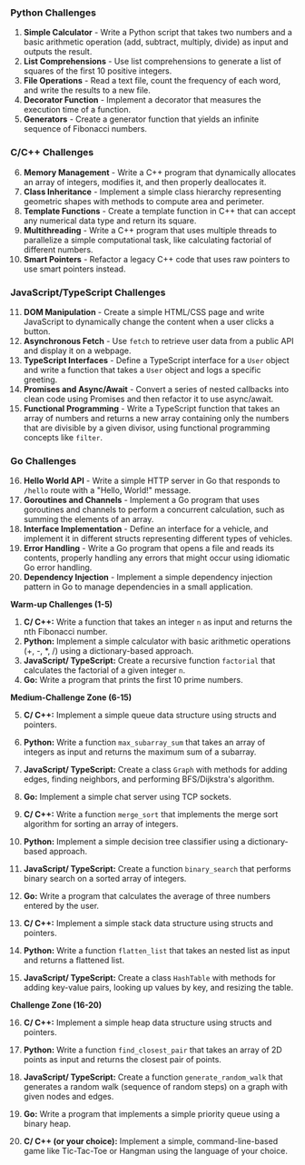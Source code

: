 ### Python Challenges
1. **Simple Calculator** - Write a Python script that takes two numbers and a basic arithmetic operation (add, subtract, multiply, divide) as input and outputs the result.
2. **List Comprehensions** - Use list comprehensions to generate a list of squares of the first 10 positive integers.
3. **File Operations** - Read a text file, count the frequency of each word, and write the results to a new file.
4. **Decorator Function** - Implement a decorator that measures the execution time of a function.
5. **Generators** - Create a generator function that yields an infinite sequence of Fibonacci numbers.

### C/C++ Challenges
6. **Memory Management** - Write a C++ program that dynamically allocates an array of integers, modifies it, and then properly deallocates it.
7. **Class Inheritance** - Implement a simple class hierarchy representing geometric shapes with methods to compute area and perimeter.
8. **Template Functions** - Create a template function in C++ that can accept any numerical data type and return its square.
9. **Multithreading** - Write a C++ program that uses multiple threads to parallelize a simple computational task, like calculating factorial of different numbers.
10. **Smart Pointers** - Refactor a legacy C++ code that uses raw pointers to use smart pointers instead.

### JavaScript/TypeScript Challenges
11. **DOM Manipulation** - Create a simple HTML/CSS page and write JavaScript to dynamically change the content when a user clicks a button.
12. **Asynchronous Fetch** - Use `fetch` to retrieve user data from a public API and display it on a webpage.
13. **TypeScript Interfaces** - Define a TypeScript interface for a `User` object and write a function that takes a `User` object and logs a specific greeting.
14. **Promises and Async/Await** - Convert a series of nested callbacks into clean code using Promises and then refactor it to use async/await.
15. **Functional Programming** - Write a TypeScript function that takes an array of numbers and returns a new array containing only the numbers that are divisible by a given divisor, using functional programming concepts like `filter`.

### Go Challenges
16. **Hello World API** - Write a simple HTTP server in Go that responds to `/hello` route with a "Hello, World!" message.
17. **Goroutines and Channels** - Implement a Go program that uses goroutines and channels to perform a concurrent calculation, such as summing the elements of an array.
18. **Interface Implementation** - Define an interface for a vehicle, and implement it in different structs representing different types of vehicles.
19. **Error Handling** - Write a Go program that opens a file and reads its contents, properly handling any errors that might occur using idiomatic Go error handling.
20. **Dependency Injection** - Implement a simple dependency injection pattern in Go to manage dependencies in a small application.

**Warm-up Challenges (1-5)**

1. **C/ C++:** Write a function that takes an integer `n` as input and returns the nth 
Fibonacci number.
2. **Python:** Implement a simple calculator with basic arithmetic operations (+, -, \*, /) 
using a dictionary-based approach.
3. **JavaScript/ TypeScript:** Create a recursive function `factorial` that calculates the 
factorial of a given integer `n`.
4. **Go:** Write a program that prints the first 10 prime numbers.

**Medium-Challenge Zone (6-15)**

5. **C/ C++:** Implement a simple queue data structure using structs and pointers.
6. **Python:** Write a function `max_subarray_sum` that takes an array of integers as input 
and returns the maximum sum of a subarray.
7. **JavaScript/ TypeScript:** Create a class `Graph` with methods for adding edges, finding 
neighbors, and performing BFS/Dijkstra's algorithm.
8. **Go:** Implement a simple chat server using TCP sockets.

9. **C/ C++:** Write a function `merge_sort` that implements the merge sort algorithm for 
sorting an array of integers.
10. **Python:** Implement a simple decision tree classifier using a dictionary-based 
approach.
11. **JavaScript/ TypeScript:** Create a function `binary_search` that performs 
binary search on a sorted array of integers.
12. **Go:** Write a program that calculates the average of three numbers entered by the user.

13. **C/ C++:** Implement a simple stack data structure using structs and pointers.
14. **Python:** Write a function `flatten_list` that takes an nested list as input and 
returns a flattened list.
15. **JavaScript/ TypeScript:** Create a class `HashTable` with methods for adding key-value 
pairs, looking up values by key, and resizing the table.

**Challenge Zone (16-20)**

16. **C/ C++:** Implement a simple heap data structure using structs and pointers.
17. **Python:** Write a function `find_closest_pair` that takes an array of 2D points as 
input and returns the closest pair of points.
18. **JavaScript/ TypeScript:** Create a function `generate_random_walk` that generates a 
random walk (sequence of random steps) on a graph with given nodes and edges.
19. **Go:** Write a program that implements a simple priority queue using a binary heap.

20. **C/ C++ (or your choice):** Implement a simple, command-line-based game like Tic-Tac-Toe
or Hangman using the language of your choice.
